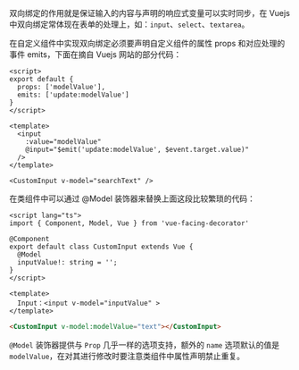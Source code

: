 双向绑定的作用就是保证输入的内容与声明的响应式变量可以实时同步，在 Vuejs 中双向绑定常体现在表单的处理上，如：`input`、`select`、`textarea`。

在自定义组件中实现双向绑定必须要声明自定义组件的属性 props 和对应处理的事件 emits，下面在摘自 Vuejs 网站的部分代码：

```vue
<script>
export default {
  props: ['modelValue'],
  emits: ['update:modelValue']
}
</script>

<template>
  <input
    :value="modelValue"
    @input="$emit('update:modelValue', $event.target.value)"
  />
</template>
```

```vue
<CustomInput v-model="searchText" />
```

在类组件中可以通过 @Model 装饰器来替换上面这段比较繁琐的代码：

```vue
<script lang="ts">
import { Component, Model, Vue } from 'vue-facing-decorator'

@Component
export default class CustomInput extends Vue {
  @Model
  inputValue!: string = '';
}
</script>

<template>
  Input：<input v-model="inputValue" >
</template>
```

```html
<CustomInput v-model:modelValue="text"></CustomInput>
```

`@Model` 装饰器提供与 `Prop` 几乎一样的选项支持，额外的 `name` 选项默认的值是 `modelValue`，在对其进行修改时要注意类组件中属性声明禁止重复。
